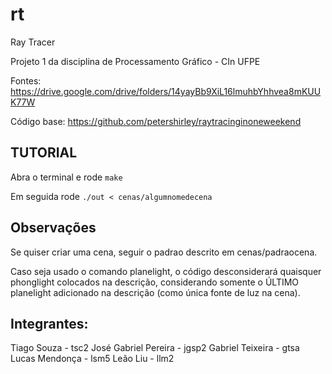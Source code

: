 # rt
Ray Tracer

Projeto 1 da disciplina de Processamento Gráfico - CIn UFPE

Fontes: https://drive.google.com/drive/folders/14yayBb9XiL16lmuhbYhhvea8mKUUK77W

Código base: https://github.com/petershirley/raytracinginoneweekend

## TUTORIAL
Abra o terminal e rode `make`

Em seguida rode `./out < cenas/algumnomedecena`

## Observações
Se quiser criar uma cena, seguir o padrao descrito em cenas/padraocena.

Caso seja usado o comando planelight, o código desconsiderará quaisquer phonglight colocados na descrição, considerando somente o ÚLTIMO planelight adicionado na descrição (como única fonte de luz na cena).


## Integrantes:
Tiago Souza - tsc2
José Gabriel Pereira - jgsp2
Gabriel Teixeira - gtsa
Lucas Mendonça - lsm5
Leão Liu - llm2
